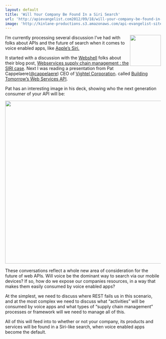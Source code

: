 ```yaml
---
layout: default
title: 'Will Your Company Be Found In a Siri Search'
url: 'http://apievangelist.com2012/09/18/will-your-company-be-found-in-a-siri-search/'
image: 'http://kinlane-productions.s3.amazonaws.com/api-evangelist-site/blog/apple-siri.jpeg'
---
```



<p>
     <img src="https://s3.amazonaws.com/kinlane-productions/apple/apple-siri.jpeg"  width="100" align="right" />
</p>
<p>
     I’m currently processing several discussion I’ve had with folks about APIs and the future of search when it comes to voice enabled apps, like <a title="Apples Siri" href="http://www.apple.com/ios/siri/">Apple’s Siri.</a>
</p>
<p>
     It started with a discussion with the <a title="Webshell" href="http://webshell.io/home">Webshell</a> folks about their blog post, <a title="Webservices supply chain management : the SIRI case" href="http://api500.com/post/27440326130/webservices-supply-chain-management-the-siri-case">Webservices supply chain management : the SIRI case</a>. Next I was reading a presentation from Pat Cappelaere(<a href="https://twitter.com/cappelaere">@cappelaere</a>) CEO of <a title="Vightel Corporation" href="http://projects.washingtonpost.com/top-secret-america/companies/vightel-corporation/">Vightel Corporation</a>. called <a title="Building Tomorrow’s Web Services API" href="http://www.slideshare.net/cappelaere/building-tomorrows-web-services">Building Tomorrow’s Web Services API</a>.
</p>
<p>
     Pat has an interesting image in his deck, showing who the next generation consumer of your API will be:
</p>
<p>
     <img src="https://s3.amazonaws.com/kinlane-productions/api-evangelist/siri/Siri-API-Search.png"  width="525" />
</p>
<p>
     These conversations reflect a whole new area of consideration for the future of web APIs. Will voice be the dominant way to search via our mobile devices? If so, how do we expose our companies resources, in a way that makes them easily consumed by voice enabled apps?
</p>
<p>
     At the simplest, we need to discuss where REST fails us in this scenario, and at the most complex we need to discuss what “activities” will be consumed by voice apps and what types of “supply chain management” processes or framework will we need to manage all of this.
</p>
<p>
     All of this will feed into to whether or not your company, its products and services will be found in a Siri-like search, when voice enabled apps become the default.
</p>
